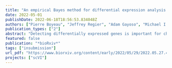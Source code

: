 ```yaml
---
title: "An empirical Bayes method for differential expression analysis of single cells with deep generative models"
date: 2022-05-01
publishDate: 2022-06-18T18:56:53.834048Z
authors: ["Pierre Boyeau", "Jeffrey Regier", "Adam Gayoso", "Michael I. Jordan", "<u>Romain Lopez</u>*", "Nir Yosef*"]
publication_types: ["2"]
abstract: "Detecting differentially expressed genes is important for characterizing subpopulations of cells. In scRNA-seq data, however, nuisance variation due to technical factors like sequencing depth and RNA capture efficiency obscures the underlying biological signal. Deep generative models have been extensively applied to scRNA-seq data, with a special focus on embedding cells into a low-dimensional latent space and correcting for batch effects. However, little attention has been given to the problem of utilizing the uncertainty from the deep generative model for differential expression. Furthermore, the existing approaches do not allow controlling for the effect size or the false discovery rate. Here, we present lvm-DE, a generic Bayesian approach for performing differential expression from using a fitted deep generative model, while controlling the false discovery rate. We apply the lvm-DE framework to scVI and scSphere, two deep generative models. The resulting approaches outperform the state-of-the-art methods at estimating the log fold change in gene expression levels, as well as detecting differentially expressed genes between subpopulations of cells."
featured: false
publication: "*bioRxiv*"
tags: ["insubmission"]
url_pdf: "https://www.biorxiv.org/content/early/2022/05/29/2022.05.27.493625"
projects: ["scVI"]
---
```


